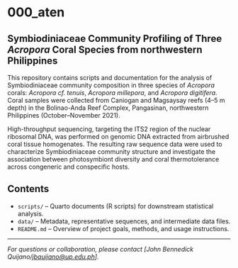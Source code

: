 # 000_aten
## Symbiodiniaceae Community Profiling of Three *Acropora* Coral Species from northwestern Philippines
This repository contains scripts and documentation for the analysis of Symbiodiniaceae community composition in three species of *Acropora* corals: *Acropora cf. tenuis*, *Acropora millepora*, and *Acropora digitifera*. Coral samples were collected from Caniogan and Magsaysay reefs (4–5 m depth) in the Bolinao-Anda Reef Complex, Pangasinan, northwestern Philippines (October–November 2021).

High-throughput sequencing, targeting the ITS2 region of the nuclear ribosomal DNA, was performed on genomic DNA extracted from airbrushed coral tissue homogenates. The resulting raw sequence data were used to characterize Symbiodiniaceae community structure and investigate the association between photosymbiont diversity and coral thermotolerance across congeneric and conspecific hosts.

## Contents

- `scripts/` – Quarto documents (R scripts) for downstream statistical analysis.
- `data/` – Metadata, representative sequences, and intermediate data files.
- `README.md` – Overview of project goals, methods, and usage instructions.

---

*For questions or collaboration, please contact [John Bennedick Quijano/jbquijano@up.edu.ph].*
